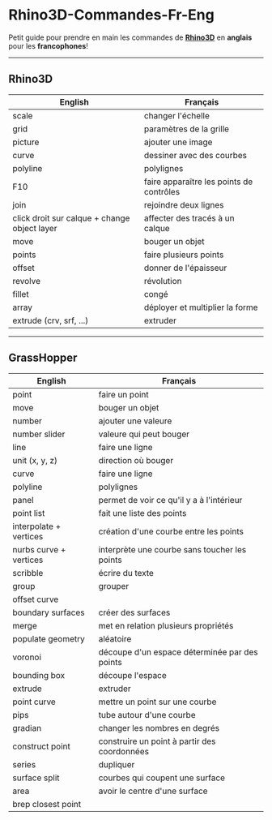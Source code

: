 # Rhino3D-Commandes-Fr-Eng
Petit guide pour prendre en main les commandes de [**Rhino3D**](https://www.rhino3d.com/fr/) en **anglais** pour les **francophones**!

---
## Rhino3D

| English | Français |
| --- | --- |
| scale | changer l'échelle |
| grid | paramètres de la grille |
| picture | ajouter une image |
| curve | dessiner avec des courbes|
| polyline | polylignes |
| F10 | faire apparaître les points de contrôles|
| join | rejoindre deux lignes |
| click droit sur calque + change object layer | affecter des tracés à un calque |
| move | bouger un objet |
| points | faire plusieurs points |
| offset | donner de l'épaisseur |
| revolve | révolution |
| fillet | congé |
| array | déployer et multiplier la forme |
| extrude (crv, srf, ...) | extruder |


---
## GrassHopper

| English | Français |
| --- | --- |
| point | faire un point |
| move | bouger un objet |
| number | ajouter une valeure |
| number slider | valeure qui peut bouger |
| line | faire une ligne |
| unit (x, y, z) | direction où bouger |
| curve | faire une ligne |
| polyline | polylignes |
| panel | permet de voir ce qu'il y a à l'intérieur |
| point list | fait une liste des points|
| interpolate + vertices | création d'une courbe entre les points |
| nurbs curve + vertices | interprète une courbe sans toucher les points |
| scribble | écrire du texte |
| group | grouper |
| offset curve ||
| boundary surfaces | créer des surfaces |
| merge | met en relation plusieurs propriétés |
| populate geometry | aléatoire |
| voronoi | découpe d'un espace déterminée par des points|
| bounding box | découpe l'espace |
| extrude | extruder |
| point curve | mettre un point sur une courbe |
| pips | tube autour d'une courbe |
| gradian | changer les nombres en degrés |
| construct point | construire un point à partir des coordonnées |
| series | dupliquer |
| surface split | courbes qui coupent une surface |
| area | avoir le centre d'une surface |
| brep closest point | |






